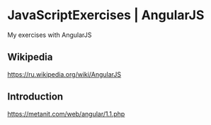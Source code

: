 # JavaScriptExercises | AngularJS
My exercises with AngularJS

## Wikipedia
https://ru.wikipedia.org/wiki/AngularJS

## Introduction
https://metanit.com/web/angular/1.1.php
